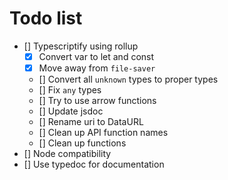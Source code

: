 # Todo list

- [] Typescriptify using rollup
    - [x] Convert var to let and const
    - [x] Move away from `file-saver`
    - [] Convert all `unknown` types to proper types
    - [] Fix `any` types
    - [] Try to use arrow functions
    - [] Update jsdoc
    - [] Rename uri to DataURL
    - [] Clean up API function names
    - [] Clean up functions
- [] Node compatibility
- [] Use typedoc for documentation

